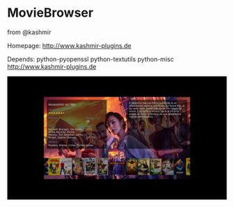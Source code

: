 # MovieBrowser

from @kashmir

Homepage: http://www.kashmir-plugins.de

Depends: python-pyopenssl python-textutils python-misc
http://www.kashmir-plugins.de


<img src="https://github.com/Belfagor2005/MovieBrowser/blob/main/screenshot/screenmovie.jpg">
